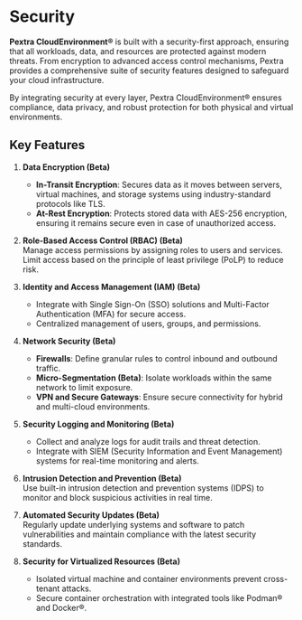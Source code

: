 # Security

**Pextra CloudEnvironment®** is built with a security-first approach, ensuring that all workloads, data, and resources are protected against modern threats. From encryption to advanced access control mechanisms, Pextra provides a comprehensive suite of security features designed to safeguard your cloud infrastructure.

By integrating security at every layer, Pextra CloudEnvironment® ensures compliance, data privacy, and robust protection for both physical and virtual environments.

## Key Features

1. **Data Encryption (Beta)**

   - **In-Transit Encryption**: Secures data as it moves between servers, virtual machines, and storage systems using industry-standard protocols like TLS.
   - **At-Rest Encryption**: Protects stored data with AES-256 encryption, ensuring it remains secure even in case of unauthorized access.

2. **Role-Based Access Control (RBAC) (Beta)**  
   Manage access permissions by assigning roles to users and services. Limit access based on the principle of least privilege (PoLP) to reduce risk.

3. **Identity and Access Management (IAM) (Beta)**

   - Integrate with Single Sign-On (SSO) solutions and Multi-Factor Authentication (MFA) for secure access.
   - Centralized management of users, groups, and permissions.

4. **Network Security (Beta)**

   - **Firewalls**: Define granular rules to control inbound and outbound traffic.
   - **Micro-Segmentation (Beta)**: Isolate workloads within the same network to limit exposure.
   - **VPN and Secure Gateways**: Ensure secure connectivity for hybrid and multi-cloud environments.

5. **Security Logging and Monitoring (Beta)**

   - Collect and analyze logs for audit trails and threat detection.
   - Integrate with SIEM (Security Information and Event Management) systems for real-time monitoring and alerts.

6. **Intrusion Detection and Prevention (Beta)**  
   Use built-in intrusion detection and prevention systems (IDPS) to monitor and block suspicious activities in real time.

7. **Automated Security Updates (Beta)**  
   Regularly update underlying systems and software to patch vulnerabilities and maintain compliance with the latest security standards.

8. **Security for Virtualized Resources (Beta)**
   - Isolated virtual machine and container environments prevent cross-tenant attacks.
   - Secure container orchestration with integrated tools like Podman® and Docker®.
